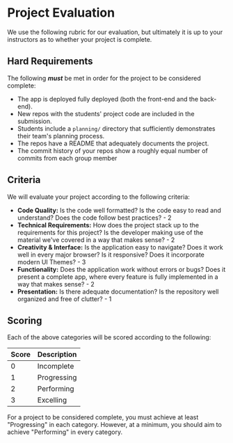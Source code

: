 # Project Evaluation

We use the following rubric for our evaluation, but ultimately it is up to your
instructors as to whether your project is complete.

## Hard Requirements

The following **_must_** be met in order for the project to be considered
complete:

- The app is deployed fully deployed (both the front-end and the back-end).
- New repos with the students' project code are included in the submission.
- Students include a `planning/` directory that sufficiently demonstrates their
  team's planning process.
- The repos have a README that adequately documents the project.
- The commit history of your repos show a roughly equal number of commits from
  each group member

## Criteria

We will evaluate your project according to the following criteria:

- **Code Quality:** Is the code well formatted? Is the code easy to read and
  understand? Does the code follow best practices? - 2 
- **Technical Requirements:** How does the project stack up to the requirements
  for this project? Is the developer making use of the material we've covered in
  a way that makes sense? - 2 
- **Creativity & Interface:** Is the application easy to navigate? Does it work
  well in every major browser? Is it responsive? Does it incorporate modern UI
  Themes? - 3
- **Functionality:** Does the application work without errors or bugs? Does it
  present a complete app, where every feature is fully implemented in a way that
  makes sense? - 2
- **Presentation:** Is there adequate documentation? Is the repository well
  organized and free of clutter? - 1

## Scoring

Each of the above categories will be scored according to the following:

| Score | Description |
| ----- | ----------- |
| 0     | Incomplete  |
| 1     | Progressing |
| 2     | Performing  |
| 3     | Excelling   |

For a project to be considered complete, you must achieve at least "Progressing"
in each category. However, at a minimum, you should aim to achieve "Performing"
in every category.
